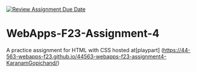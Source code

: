 [![Review Assignment Due Date](https://classroom.github.com/assets/deadline-readme-button-24ddc0f5d75046c5622901739e7c5dd533143b0c8e959d652212380cedb1ea36.svg)](https://classroom.github.com/a/4tKarLeg)
# WebApps-F23-Assignment-4
A practice assignment for HTML with CSS
hosted at[playpart] (https://44-563-webapps-f23.github.io/44563-webapps-f23-assignment4-KaranamGopichand/)